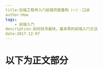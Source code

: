 ```yaml
---
title:后端工程师入门前端页面重构（一）：口诀
author:How
tags:
	- 前端入门
description:如何找寻最快，最本质的前端入门方法
date:2017-12-07
---
```


#	以下为正文部分	#
